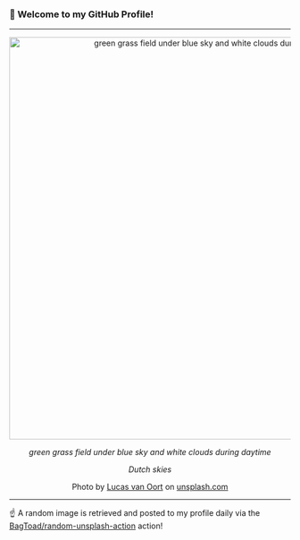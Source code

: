 ### 👋 Welcome to my GitHub Profile!

----

<div align="center">
  <img width="720" src="https://images.unsplash.com/photo-1591462530084-ecb10a6aa8ce?crop=entropy&cs=tinysrgb&fit=max&fm=jpg&ixid=M3w1NTI0OTR8MHwxfHJhbmRvbXx8fHx8fHx8fDE3NDExNTUxODl8&ixlib=rb-4.0.3&q=80&w=1080" alt="green grass field under blue sky and white clouds during daytime">
  
  <em>green grass field under blue sky and white clouds during daytime</em>
  
  <em>Dutch skies</em>
  
  Photo by [Lucas van Oort](null) on [unsplash.com](https://unsplash.com/)
</div>

----

☝️ A random image is retrieved and posted to my profile daily via the [BagToad/random-unsplash-action](https://github.com/BagToad/random-unsplash-action) action!
